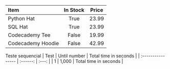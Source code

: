| Item              | In Stock | Price |
| :---------------- | :------: | :---: |
| Python Hat        |   True   | 23.99 |
| SQL Hat           |   True   | 23.99 |
| Codecademy Tee    |  False   | 19.99 |
| Codecademy Hoodie |  False   | 42.99 |


Teste sequencial
| Test | Until number | Total time in seconds |
| :---------------- | :------: | :---: |
| 1    | 1,000        | Total time in seconds |
